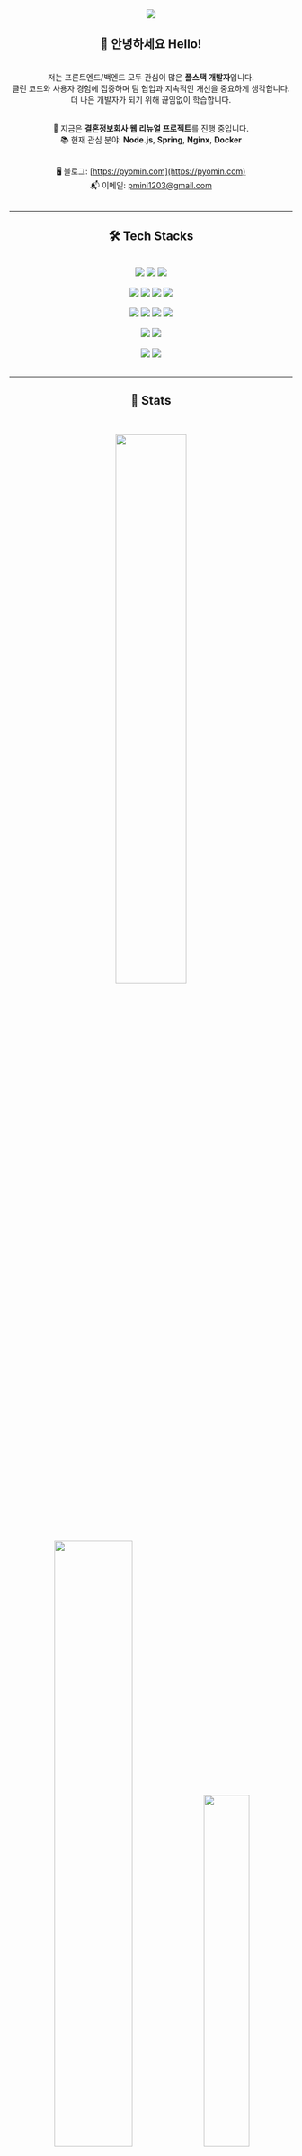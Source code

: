 <div align="center">

<img src="https://capsule-render.vercel.app/api?type=waving&color=199ef0&height=180&text=BlueCool's%20Github&animation=&fontColor=ffffff&fontSize=60" />

## 👋 안녕하세요 Hello!  
<br>
저는 프론트엔드/백엔드 모두 관심이 많은 <strong>풀스택 개발자</strong>입니다.<br>
클린 코드와 사용자 경험에 집중하며 팀 협업과 지속적인 개선을 중요하게 생각합니다.<br>
더 나은 개발자가 되기 위해 끊임없이 학습합니다.<br><br>

📆 지금은 **결혼정보회사 웹 리뉴얼 프로젝트**를 진행 중입니다.<br>
📚 현재 관심 분야: **Node.js**, **Spring**, **Nginx**, **Docker**<br><br>

🖥️ 블로그: [https://pyomin.com](https://pyomin.com)<br>
📬 이메일: [pmini1203@gmail.com](mailto:pmini1203@gmail.com)<br><br>

<hr>

## 🛠️ Tech Stacks
<br>
<img src="https://img.shields.io/badge/Java-orange?style=for-the-badge">
<img src="https://img.shields.io/badge/Javascript-yellow?style=for-the-badge&logo=Javascript&logoColor=%23fff">
<img src="https://img.shields.io/badge/typescript-%233178C6?style=for-the-badge&logo=typescript&logoColor=%23fff"><br><br>
<img src="https://img.shields.io/badge/spring-%236DB33F?style=for-the-badge&logo=spring&logoColor=%23fff">
<img src="https://img.shields.io/badge/next.js-%23000000?style=for-the-badge&logo=nextdotjs&logoColor=%23fff">
<img src="https://img.shields.io/badge/React-blue?style=for-the-badge&logo=React&logoColor=%23fff">
<img src="https://img.shields.io/badge/thymeleaf-%23005F0F?style=for-the-badge&logo=thymeleaf&logoColor=%23fff"><br><br>
<img src="https://img.shields.io/badge/bootstrap-%237952B3?style=for-the-badge&logo=bootstrap&logoColor=%23fff">
<img src="https://img.shields.io/badge/styledcomponents-%23DB7093?style=for-the-badge&logo=styledcomponents&logoColor=%23fff">
<img src="https://img.shields.io/badge/css-%23663399?style=for-the-badge&logo=css&logoColor=%23fff">
<img src="https://img.shields.io/badge/HTML5-E34F26?style=for-the-badge&logo=HTML5&logoColor=white"><br><br>
<img src="https://img.shields.io/badge/postgresql-%234169E1?style=for-the-badge&logo=postgresql&logoColor=%23fff">
<img src="https://img.shields.io/badge/mariadb-003545?style=for-the-badge&logo=mariadb&logoColor=%23fff"><br><br>
<img src="https://img.shields.io/badge/Docker-2496ED?style=for-the-badge&logo=Docker&logoColor=white">
<img src="https://img.shields.io/badge/Git-F05032?style=for-the-badge&logo=Git&logoColor=white">
<br><br>
<hr>

## 🏅 Stats
<br>

<p align="center">
  <img src="http://mazassumnida.wtf/api/v2/generate_badge?boj=pmini12" width="50%" />
</p>

<p>  
  <img src="https://github-readme-stats.vercel.app/api?username=BlueCool12&count_private=true&show_icons=true&theme=holi&cache_seconds=86400" width="52.5%">
  <img src="https://github-readme-stats.vercel.app/api/top-langs/?username=BlueCool12&layout=compact&theme=holi&cache_seconds=86400" width="40%">
</p>
<br>

</div>
